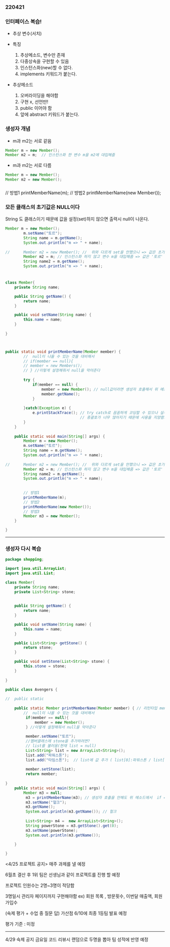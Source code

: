 ### 220421

### 인터페이스 복습!
- 추상 변수(서치)
- 특징
    1. 추상메소드, 변수만 존재
    2. 다중상속을 구현할 수 있음
    3. 인스턴스화(new)할 수 없다.
    4. implements 키워드가 붙는다.


- 추상메소드
    1. 오버라이딩을 해야함
    2. 구현 x, 선언만!
    3. public 이어야 함
    4. 앞에 abstract 키워드가 붙는다.


### 생성자 개념 
- m과 m2는 서로 같음
```java
Member m = new Member();
Member m2 = m;  // 인스턴스화 한 변수 m을 m2에 대입해줌
```


- m과 m2는 서로 다름
```java
Member m = new Member();
Member m2 = new Member();
```

### 
// 방법1
printMemberName(m);
// 방법2
printMemberName(new Member());


### 모든 클래스의 초기값은 NULL이다
String 도 클래스이기 때문에 값을 설정(set)하지 않으면 
출력시 null이 나온다.

```java
Member m = new Member();
		m.setName("토르");
		String name = m.getName();
		System.out.println("m => " + name);
		
//		Member m2 = new Member(); //  위와 다르게 set을 안했으니 => 값은 초기값인 'null'
		Member m2 = m; // 인스턴스화 하지 않고 변수 m을 대입해줌 => 값은 '토르'
		String name2 = m.getName();
		System.out.println("m => " + name);
```

### 

```java

class Member{
	private String name;

	public String getName() {
		return name;
	}

	public void setName(String name) {
		this.name = name;
	}
	
}



public static void printMemberName(Member member) {
		//  null이 나올 수 있는 것을 대비해서 
		// if(member == null){
		// member = new Members();
		// } //이렇게 설정해줘서 null을 막아준다 
		
		try {
			if(member == null) {
				member = new Member(); // null값이라면 생성자 호출해서 위 메소드 사용할 수 있게 해줌
				member.getName();
			}
			
		}catch(Exception e) {
			e.printStackTrace(); // try catch로 꼼꼼하게 코딩할 수 있으나 실무에서는 잘 안씀(세밀한 작업을 하는 메소드만 써줌)
								 // 중괄호가 너무 많아지기 때문에 사용을 지양함.
		}
	}
	
	public static void main(String[] args) {
		Member m = new Member();
		m.setName("토르");
		String name = m.getName();
		System.out.println("m => " + name);
		
//		Member m2 = new Member(); //  위와 다르게 set을 안했으니 => 값은 초기값인 'null'
		Member m2 = m; // 인스턴스화 하지 않고 변수 m을 대입해줌 => 값은 '토르'
		String name2 = m.getName();
		System.out.println("m => " + name);
		
		
		// 방법1
		printMemberName(m);
		// 방법2
		printMemberName(new Member());
		// 방법3
		Member m3 = new Member();
	}

}

```
---

### 생성자 다시 복습
```java
package shopping;

import java.util.ArrayList;
import java.util.List;

class Member{
	private String name;
	private List<String> stone;
	
	
	public String getName() {
		return name;
	}

	public void setName(String name) {
		this.name = name;
	}

	public List<String> getStone() {
		return stone;
	}

	public void setStone(List<String> stone) {
		this.stone = stone;
	}
	
}

public class Avengers {
	
//	public static 
	
	public static Member printMemberName(Member member) { // 리턴타입 member
		//  null이 나올 수 있는 것을 대비해서 
		 if(member == null){
			 member = new Member();
		 } //이렇게 설정해줘서 null을 막아준다 
		 
		 member.setName("토르");
		 //멤버클래스에 stone을 추가하려면?
		 // list를 불러옴(현재 list = null)
		 List<String> list = new ArrayList<String>();
		 list.add("파워스톤");
		 list.add("타임스톤");  // list에 값 추가 ( list[0]:파워스톤 / list[1]:타임스톤)
		
		 member.setStone(list);
		 return member;
	
}	
	public static void main(String[] args) {
		Member m3 = null;
		 m3 = printMemberName(m3); // 생성자 호출을 안해도 위 메소드에서  if == null 이면 생성자 호출하게끔 해줬으니 메인에선 따로 안해줘도 됨.
		 m3.setName("헐크");
		 m3.getName();
		 System.out.println(m3.getName()); // 헐크
		
		 List<String> m4 =  new ArrayList<String>(); 
		 String powerStone = m3.getStone().get(0);
		 m3.setName(powerStone);
		 System.out.println(m3.getName());
		
	}

}

```

<4/25 프로젝트 공지>
매주 과제를 낼 예정

6월초 결산 후 1위 팀은 
선생님과 같이 프로젝트를 진행 할 예정

프로젝트 
인원수는 2명~3명이 적당함 
 

3명일시 관리자 페이지까지 구현해야함
ex) 회원 목록 , 방문횟수, 이번달 매출액, 회원 가입수 


(숙제 평가 + 수업 중 질문 답) 가산점
6/10에 최종 1등팀 발표 예정

평가 기준 : 미정

--- 


4/29 숙제 공지
금요일 코드 리뷰시 랜덤으로 두명을 뽑아
팀 성적에 반영 예정